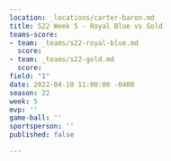 ```yaml
---
location: _locations/carter-baron.md
title: S22 Week 5 - Royal Blue vs Gold
teams-score:
- team: _teams/s22-royal-blue.md
  score: 
- team: _teams/s22-gold.md
  score: 
field: "1"
date: 2022-04-10 11:00:00 -0400
season: 22
week: 5
mvp: ''
game-ball: ''
sportsperson: ''
published: false

---
```

